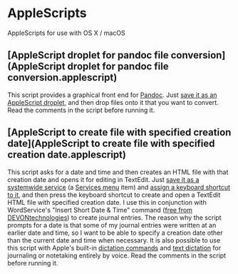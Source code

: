 # AppleScripts
AppleScripts for use with OS X / macOS

## [AppleScript droplet for pandoc file conversion](AppleScript droplet for pandoc file conversion.applescript)
This script provides a graphical front end for [Pandoc](https://pandoc.org). Just [save it as an AppleScript droplet](https://developer.apple.com/library/content/documentation/LanguagesUtilities/Conceptual/MacAutomationScriptingGuide/SaveaScript.html), and then drop files onto it that you want to convert. Read the comments in the script before running it.

## [AppleScript to create file with specified creation date](AppleScript to create file with specified creation date.applescript)
This script asks for a date and time and then creates an HTML file with that creation date and opens it for editing in TextEdit. Just [save it as a systemwide service](https://developer.apple.com/library/content/documentation/LanguagesUtilities/Conceptual/MacAutomationScriptingGuide/MakeaSystem-WideService.html) (a [Services menu](https://en.wikipedia.org/wiki/Services_menu) item) and [assign a keyboard shortcut to it](https://support.apple.com/kb/PH25372), and then press the keyboard shortcut to create and open a TextEdit HTML file with specified creation date. I use this in conjunction with WordService's "Insert Short Date & Time" command ([free from DEVONtechnologies](http://www.devontechnologies.com/products/freeware.html)) to create journal entries. The reason why the script prompts for a date is that some of my journal entries were written at an earlier date and time, so I want to be able to specify a creation date other than the current date and time when necessary. It is also possible to use this script with Apple's built-in [dictation commands](https://developer.apple.com/library/content/documentation/LanguagesUtilities/Conceptual/MacAutomationScriptingGuide/UseDictationtoRunScripts.html) and [text dictation](https://support.apple.com/en-us/HT202584) for journaling or notetaking entirely by voice. Read the comments in the script before running it.
